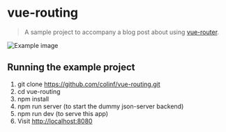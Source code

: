 # vue-routing

> A sample project to accompany a blog post about using [vue-router](https://router.vuejs.org).

![Example image](http://cfshare.s3-eu-west-1.amazonaws.com/2017-03-03_13-06-53.png)

## Running the example project

1. git clone https://github.com/colinf/vue-routing.git
2. cd vue-routing
3. npm install
4. npm run server (to start the dummy json-server backend)
5. npm run dev (to serve this app)
6. Visit [http://localhost:8080](http://localhost:8080)